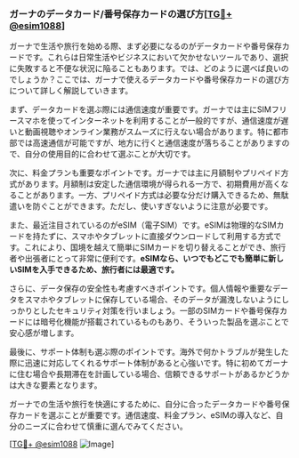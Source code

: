 ### ガーナのデータカード/番号保存カードの選び方[[TG💪+ @esim1088](https://t.me/s/esim1088)]

ガーナで生活や旅行を始める際、まず必要になるのがデータカードや番号保存カードです。これらは日常生活やビジネスにおいて欠かせないツールであり、選択に失敗すると不便な状況に陥ることもあります。では、どのように選べば良いのでしょうか？ここでは、ガーナで使えるデータカードや番号保存カードの選び方について詳しく解説していきます。

まず、データカードを選ぶ際には通信速度が重要です。ガーナでは主にSIMフリースマホを使ってインターネットを利用することが一般的ですが、通信速度が遅いと動画視聴やオンライン業務がスムーズに行えない場合があります。特に都市部では高速通信が可能ですが、地方に行くと通信速度が落ちることがありますので、自分の使用目的に合わせて選ぶことが大切です。

次に、料金プランも重要なポイントです。ガーナでは主に月額制やプリペイド方式があります。月額制は安定した通信環境が得られる一方で、初期費用が高くなることがあります。一方、プリペイド方式は必要な分だけ購入できるため、無駄遣いを防ぐことができます。ただし、使いすぎないように注意が必要です。

また、最近注目されているのがeSIM（電子SIM）です。eSIMは物理的なSIMカードを持たずに、スマホやタブレットに直接ダウンロードして利用する方式です。これにより、国境を越えて簡単にSIMカードを切り替えることができ、旅行者や出張者にとって非常に便利です。**eSIMなら、いつでもどこでも簡単に新しいSIMを入手できるため、旅行者には最適です。**

さらに、データ保存の安全性も考慮すべきポイントです。個人情報や重要なデータをスマホやタブレットに保存している場合、そのデータが漏洩しないようにしっかりとしたセキュリティ対策を行いましょう。一部のSIMカードや番号保存カードには暗号化機能が搭載されているものもあり、そういった製品を選ぶことで安心感が増します。

最後に、サポート体制も選ぶ際のポイントです。海外で何かトラブルが発生した際に迅速に対応してくれるサポート体制があると心強いです。特に初めてガーナに住む場合や長期滞在を計画している場合、信頼できるサポートがあるかどうかは大きな要素となります。

ガーナでの生活や旅行を快適にするために、自分に合ったデータカードや番号保存カードを選ぶことが重要です。通信速度、料金プラン、eSIMの導入など、自分のニーズに合わせて慎重に選んでみてください。

[[TG💪+ @esim1088](https://t.me/s/esim1088) ![Image](https://i.postimg.cc/Y0z9fWf4/image.png)]
